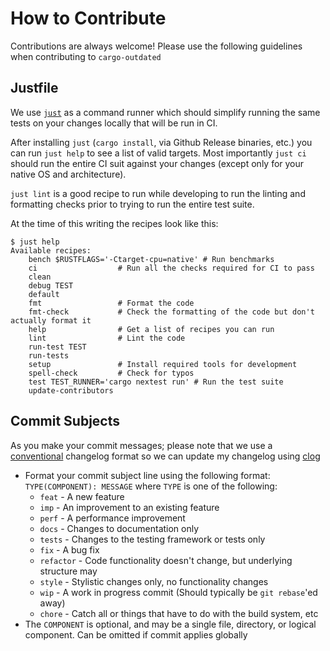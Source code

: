 # How to Contribute

Contributions are always welcome! Please use the following guidelines when contributing to `cargo-outdated`

## Justfile

We use [`just`](https://github.com/Casey/just) as a command
runner which should simplify running the same tests on your
changes locally that will be run in CI.

After installing `just` (`cargo install`, via Github Release
binaries, etc.) you can run `just help` to see a list of valid
targets. Most importantly `just ci` should run the entire CI
suit against your changes (except only for your native OS and
architecture).

`just lint` is a good recipe to run while developing to run the
linting and formatting checks prior to trying to run the entire
test suite.

At the time of this writing the recipes look like this:

```
$ just help
Available recipes:
    bench $RUSTFLAGS='-Ctarget-cpu=native' # Run benchmarks
    ci                  # Run all the checks required for CI to pass
    clean
    debug TEST
    default
    fmt                 # Format the code
    fmt-check           # Check the formatting of the code but don't actually format it
    help                # Get a list of recipes you can run
    lint                # Lint the code
    run-test TEST
    run-tests
    setup               # Install required tools for development
    spell-check         # Check for typos
    test TEST_RUNNER='cargo nextest run' # Run the test suite
    update-contributors

```

## Commit Subjects

As you make your commit messages; please note that we use a [conventional](https://github.com/ajoslin/conventional-changelog/blob/master/CONVENTIONS.md) changelog format so we can update my changelog using [clog](https://github.com/clog-tool/clog-cli)

* Format your commit subject line using the following format: `TYPE(COMPONENT): MESSAGE` where `TYPE` is one of the following:
  * `feat` - A new feature
  * `imp` - An improvement to an existing feature
  * `perf` - A performance improvement
  * `docs` - Changes to documentation only
  * `tests` - Changes to the testing framework or tests only
  * `fix` - A bug fix
  * `refactor` - Code functionality doesn't change, but underlying structure may
  * `style` - Stylistic changes only, no functionality changes
  * `wip` - A work in progress commit (Should typically be `git rebase`'ed away)
  * `chore` - Catch all or things that have to do with the build system, etc
* The `COMPONENT` is optional, and may be a single file, directory, or logical component. Can be omitted if commit applies globally

